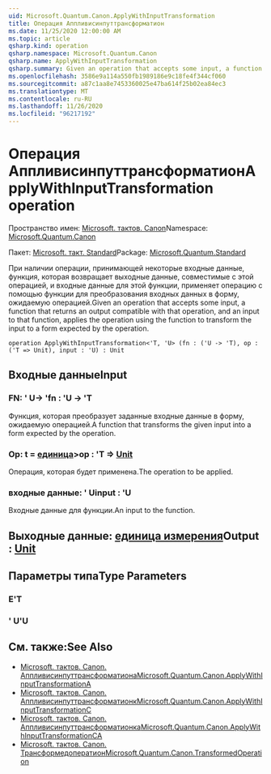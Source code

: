 ```yaml
---
uid: Microsoft.Quantum.Canon.ApplyWithInputTransformation
title: Операция Аппливисинпуттрансформатион
ms.date: 11/25/2020 12:00:00 AM
ms.topic: article
qsharp.kind: operation
qsharp.namespace: Microsoft.Quantum.Canon
qsharp.name: ApplyWithInputTransformation
qsharp.summary: Given an operation that accepts some input, a function that returns an output compatible with that operation, and an input to that function, applies the operation using the function to transform the input to a form expected by the operation.
ms.openlocfilehash: 3586e9a114a550fb1989186e9c18fe4f344cf060
ms.sourcegitcommit: a87c1aa8e7453360025e47ba614f25b02ea84ec3
ms.translationtype: MT
ms.contentlocale: ru-RU
ms.lasthandoff: 11/26/2020
ms.locfileid: "96217192"
---
```

# <a name="applywithinputtransformation-operation"></a><span data-ttu-id="3055c-102">Операция Аппливисинпуттрансформатион</span><span class="sxs-lookup"><span data-stu-id="3055c-102">ApplyWithInputTransformation operation</span></span>

<span data-ttu-id="3055c-103">Пространство имен: [Microsoft. тактов. Canon](xref:Microsoft.Quantum.Canon)</span><span class="sxs-lookup"><span data-stu-id="3055c-103">Namespace: [Microsoft.Quantum.Canon](xref:Microsoft.Quantum.Canon)</span></span>

<span data-ttu-id="3055c-104">Пакет: [Microsoft. такт. Standard](https://nuget.org/packages/Microsoft.Quantum.Standard)</span><span class="sxs-lookup"><span data-stu-id="3055c-104">Package: [Microsoft.Quantum.Standard](https://nuget.org/packages/Microsoft.Quantum.Standard)</span></span>


<span data-ttu-id="3055c-105">При наличии операции, принимающей некоторые входные данные, функция, которая возвращает выходные данные, совместимые с этой операцией, и входные данные для этой функции, применяет операцию с помощью функции для преобразования входных данных в форму, ожидаемую операцией.</span><span class="sxs-lookup"><span data-stu-id="3055c-105">Given an operation that accepts some input, a function that returns an output compatible with that operation, and an input to that function, applies the operation using the function to transform the input to a form expected by the operation.</span></span>

```qsharp
operation ApplyWithInputTransformation<'T, 'U> (fn : ('U -> 'T), op : ('T => Unit), input : 'U) : Unit
```


## <a name="input"></a><span data-ttu-id="3055c-106">Входные данные</span><span class="sxs-lookup"><span data-stu-id="3055c-106">Input</span></span>

### <a name="fn--u---t"></a><span data-ttu-id="3055c-107">FN: ' U-> '</span><span class="sxs-lookup"><span data-stu-id="3055c-107">fn : 'U -> 'T</span></span>

<span data-ttu-id="3055c-108">Функция, которая преобразует заданные входные данные в форму, ожидаемую операцией.</span><span class="sxs-lookup"><span data-stu-id="3055c-108">A function that transforms the given input into a form expected by the operation.</span></span>


### <a name="op--t--unit"></a><span data-ttu-id="3055c-109">Op: t = [единица](xref:microsoft.quantum.lang-ref.unit)></span><span class="sxs-lookup"><span data-stu-id="3055c-109">op : 'T => [Unit](xref:microsoft.quantum.lang-ref.unit)</span></span> 

<span data-ttu-id="3055c-110">Операция, которая будет применена.</span><span class="sxs-lookup"><span data-stu-id="3055c-110">The operation to be applied.</span></span>


### <a name="input--u"></a><span data-ttu-id="3055c-111">входные данные: ' U</span><span class="sxs-lookup"><span data-stu-id="3055c-111">input : 'U</span></span>

<span data-ttu-id="3055c-112">Входные данные для функции.</span><span class="sxs-lookup"><span data-stu-id="3055c-112">An input to the function.</span></span>



## <a name="output--unit"></a><span data-ttu-id="3055c-113">Выходные данные: [единица измерения](xref:microsoft.quantum.lang-ref.unit)</span><span class="sxs-lookup"><span data-stu-id="3055c-113">Output : [Unit](xref:microsoft.quantum.lang-ref.unit)</span></span>



## <a name="type-parameters"></a><span data-ttu-id="3055c-114">Параметры типа</span><span class="sxs-lookup"><span data-stu-id="3055c-114">Type Parameters</span></span>

### <a name="t"></a><span data-ttu-id="3055c-115">Е</span><span class="sxs-lookup"><span data-stu-id="3055c-115">'T</span></span>


### <a name="u"></a><span data-ttu-id="3055c-116">' U</span><span class="sxs-lookup"><span data-stu-id="3055c-116">'U</span></span>



## <a name="see-also"></a><span data-ttu-id="3055c-117">См. также:</span><span class="sxs-lookup"><span data-stu-id="3055c-117">See Also</span></span>

- [<span data-ttu-id="3055c-118">Microsoft. тактов. Canon. Аппливисинпуттрансформатиона</span><span class="sxs-lookup"><span data-stu-id="3055c-118">Microsoft.Quantum.Canon.ApplyWithInputTransformationA</span></span>](xref:Microsoft.Quantum.Canon.ApplyWithInputTransformationA)
- [<span data-ttu-id="3055c-119">Microsoft. тактов. Canon. Аппливисинпуттрансформатионк</span><span class="sxs-lookup"><span data-stu-id="3055c-119">Microsoft.Quantum.Canon.ApplyWithInputTransformationC</span></span>](xref:Microsoft.Quantum.Canon.ApplyWithInputTransformationC)
- [<span data-ttu-id="3055c-120">Microsoft. тактов. Canon. Аппливисинпуттрансформатионка</span><span class="sxs-lookup"><span data-stu-id="3055c-120">Microsoft.Quantum.Canon.ApplyWithInputTransformationCA</span></span>](xref:Microsoft.Quantum.Canon.ApplyWithInputTransformationCA)
- [<span data-ttu-id="3055c-121">Microsoft. тактов. Canon. Трансформедоператион</span><span class="sxs-lookup"><span data-stu-id="3055c-121">Microsoft.Quantum.Canon.TransformedOperation</span></span>](xref:Microsoft.Quantum.Canon.TransformedOperation)